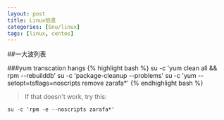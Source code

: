 ```yaml
---
layout: post
title: Linux拾遗
categories: [Gnu/linux]
tags: [linux, centos]
---
```


##一大波列表

###yum transcation hangs
{% highlight bash %}
su -c 'yum clean all && rpm --rebuilddb'
su -c 'package-cleanup --problems'
su -c 'yum --setopt=tsflags=noscripts remove zarafa*'
{% endhighlight bash %}
>If that doesn't work, try this:

`su -c 'rpm -e --noscripts zarafa*'`
